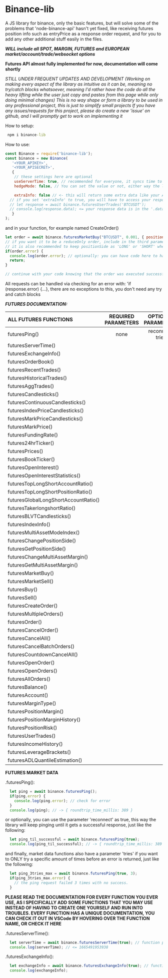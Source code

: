 # Binance-lib
 A JS library for binance, only the basic features, but will solve some of the problems that 'node-binance-api' hasn't yet fixed, like receiving futures position info such as entryPrice as a response order request, and for you to add any other additional stuff easily in the files.

 ***WILL include all SPOT, MARGIN, FUTURES and EUROPEAN market/account/trade/websocket options***

 **Futures API almost fully implemented for now, documentation will come shortly**
 
 *STILL UNDER FREQUENT UPDATES AND DEVELOPMENT (Working on making every aspect of the library as intuitive as it can be, meaning no try/catch blocks whatsoever, meaning I'd rather have the code do all the heavy lifting while the user just copy and pastes from this page while only doing minimal changes)*
 *This is no way shape or form a library to be used in any professional project, this is just to simplify small projects*
*If you have any issues/requests for this project, please do create a new 'issue' on github, and I will promptly get to work on implementing it*

 How to setup:
 ```bat
  npm i binance-lib
 ```

 How to use:
```js
const Binance = require('binance-lib');
const binance = new Binance(
   '<YOUR_APIKEY>',
   '<YOUR_APISECRET>',
   {
    // these settings here are optional
    useServerTime: true, // recommended for everyone, it syncs time to the server's time
    hedgeMode: false, // You can set the value or not, either way the library will handle it automatically if it receives an error about your hedgeMode setting not matching your request

    extraInfo: false // <- this will return some extra data like your APIKeys' "Used Weight" and the Server Processing Time for your request and the latency (or total elapsed time from sending the request and receiving the response)
  // if you set 'extraInfo' to true, you will have to access your response data via the .data property of the response variable => 
  // let response = await binance.futuresUserTrades('BTCUSDT');
  // console.log(response.data); <= your response data is in the '.data' property
   }
);
```

and in your function, for example named CreateOrder()
```js
let order = await binance.futuresMarketBuy("BTCUSDT", 0.001, { positionSide: 'LONG', reduceOnly: false}); 
// if you want it to be a reduceOnly order, include in the third parameter 'reduceOnly: true' (order will be returned as an error if there was no position open on your account)
// it is also recommended to keep positionSide as 'LONG' or 'SHORT' whether you are on side Buy or Sell even if you aren't a hedgeMode user (because the program will automatically switch to hedgeMode for you if you forgot to specify it while loading the module)
if(order.error) {
  console.log(order.error); // optionally: you can have code here to handle the error
  return;
}

// continue with your code knowing that the order was executed successfully
```
All requests can be handled via checking for an error with: 'if (response.error) {...}, there are no exceptions to this, you don't need any try and catch blocks


***FUTURES DOCUMENTATION:***

|ALL FUTURES FUNCTIONS               |REQUIRED PARAMETERS|OPTIONAL PARAMETERS|OPTIONS = {}    |
|:-----------------------------------|:-----------------:|:-----------------:|:-------------: |
|futuresPing()                       |none               |reconnect, tries   | none           |
|futuresServerTime()                 ||||
|futuresExchangeInfo()               ||||
|futuresOrderBook()                  ||||
|futuresRecentTrades()               ||||
|futuresHistoricalTrades()           ||||
|futuresAggTrades()                  ||||
|futuresCandlesticks()               ||||
|futuresContinuousCandlesticks()     ||||
|futuresIndexPriceCandlesticks()     ||||
|futuresMarkPriceCandlesticks()      ||||
|futuresMarkPrice()                  ||||
|futuresFundingRate()                ||||
|futures24hrTicker()                 ||||
|futuresPrices()                     ||||
|futuresBookTicker()                 ||||
|futuresOpenInterest()               ||||
|futuresOpenInterestStatistics()     ||||
|futuresTopLongShortAccountRatio()   ||||
|futuresTopLongShortPositionRatio()  ||||
|futuresGlobalLongShortAccountRatio()||||
|futuresTakerlongshortRatio()        ||||
|futuresBLVTCandlesticks()           ||||
|futuresIndexInfo()                  ||||
|futuresMultiAssetModeIndex()        ||||
|futuresChangePositionSide()         ||||
|futuresGetPositionSide()            ||||
|futuresChangeMultiAssetMargin()     ||||
|futuresGetMultiAssetMargin()        ||||
|futuresMarketBuy()                  ||||
|futuresMarketSell()                 ||||
|futuresBuy()                        ||||
|futuresSell()                       ||||
|futuresCreateOrder()                ||||
|futuresMultipleOrders()             ||||
|futuresOrder()                      ||||
|futuresCancelOrder()                ||||
|futuresCancelAll()                  ||||
|futuresCancelBatchOrders()          ||||
|futuresCountdownCancelAll()         ||||
|futuresOpenOrder()                  ||||
|futuresOpenOrders()                 ||||
|futuresAllOrders()                  ||||
|futuresBalance()                    ||||
|futuresAccount()                    ||||
|futuresMarginType()                 ||||
|futuresPositionMargin()             ||||
|futuresPositionMarginHistory()      ||||
|futuresPositionRisk()               ||||
|futuresUserTrades()                 ||||
|futuresIncomeHistory()              ||||
|futuresLeverageBrackets()           ||||
|futuresADLQuantileEstimation()      ||||

**FUTURES MARKET DATA**
 
.futuresPing():
```js
  let ping = await binance.futuresPing();
  if(ping.error) {
    console.log(ping.error); // check for error
  }
  console.log(ping); // -> { roundtrip_time_millis: 389 }
```

or optionally, you can use the parameter 'reconnect' as true, this way the library will keep pinging until it gets a successful response, just like the following:
```js
  let ping_til_successful = await binance.futuresPing(true);
  console.log(ping_til_successful); // -> { roundtrip_time_millis: 389 } even though it took 10 consecutive tries to finally get a response
```

and finally, market data functions also have a parameter 'tries' if you want to ONLY try a specific amount of times before an error is returned, just like the following:
```js
  let ping_3tries_max = await binance.futuresPing(true, 3);
  if(ping_3tries_max.error) {
    // the ping request failed 3 times with no success.
  }
```
**PLEASE READ THE DOCUMENTATION FOR EVERY FUNCTION YOU EVER USE, AS I SPECIFICALLY ADD SOME FUNCTIONS THAT YOU MAY USE INSTEAD OF HAVING TO CREATE ONE YOURSELF AND RUN INTO TROUBLES. EVERY FUNCTION HAS A UNIQUE DOCUMENTATION, YOU CAN CHECK IT OUT IN VSCode BY HOVERING OVER THE FUNCTION NAME, OR CHECK IT HERE**

.futuresServerTime():
```js
  let serverTime = await binance.futuresServerTime(true); // function parameters: (reconnect, tries, options {})
  console.log(serverTime); // <= 1665491953938
```

.futuresExchangeInfo():
```js
  let exchangeInfo = await binance.futuresExchangeInfo(true); // function parameters: (reconnect, tries, options {})
  console.log(exchangeInfo);
```